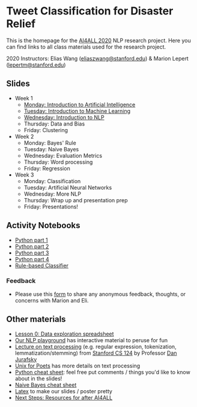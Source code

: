 # Tweet Classification for Disaster Relief

This is the homepage for the [AI4ALL 2020](http://ai4all.stanford.edu/) NLP research project. 
Here you can find links to all class materials used for the research project.

2020 Instructors: Elias Wang (eliaszwang@stanford.edu) & Marion Lepert (lepertm@stanford.edu)

## Slides
* Week 1
    * [Monday: Introduction to Artificial Intelligence](https://docs.google.com/presentation/d/1tugMjyienZ0WhuRi0AKXMGgql2lRoZS-JeoPhIde33E/edit?usp=sharing) 
    * [Tuesday: Introduction to Machine Learning](https://docs.google.com/presentation/d/1eWXGlT2LRMd7AFZM5oosDmjMPrQaoVOmGh9ho9YCe_k/edit?usp=sharing) 
    * [Wednesday: Introduction to NLP](https://docs.google.com/presentation/d/1SqlnGpw-_L44kIhhYGSzRvktsGK9sFVxc7ZBhcUa92E/edit?usp=sharing)
    * Thursday: Data and Bias 
    * Friday: Clustering 
 * Week 2 
    * Monday: Bayes' Rule 
    * Tuesday: Naive Bayes 
    * Wednesday: Evaluation Metrics
    * Thursday: Word processing 
    * Friday: Regression 
 * Week 3
    * Monday: Classification 
    * Tuesday: Artificial Neural Networks 
    * Wednesday: More NLP 
    * Thursday: Wrap up and presentation prep 
    * Friday: Presentations!

## Activity Notebooks 
* [Python part 1](https://colab.research.google.com/drive/16u1R4a_esZ1B6993HoUlZPdgKiFspVDs?usp=sharing)
* [Python part 2](https://colab.research.google.com/drive/1UzT1wjKcLY0p9fCX8o5RiwtOrvRK_vx6?usp=sharing) 
* [Python part 3](https://colab.research.google.com/drive/1HUbgP01WAfvCrvzXSEUUB1I1jaDLO3pM?usp=sharing)
* [Python part 4](https://colab.research.google.com/drive/1is6iBSaVPzjx99AOhVdoRkczaYMq5X-W?usp=sharing)
* [Rule-based Classifier](https://colab.research.google.com/drive/1BciiWJGb7X06Aj3BPs2NdQofWdSpnDBq?usp=sharing)



### Feedback 
* Please use this [form](https://forms.gle/VKH8KisGdPigFs2E9) to share any anonymous feedback, thoughts, or concerns with Marion and Eli. 


## Other materials
* [Lesson 0: Data exploration spreadsheet](https://docs.google.com/spreadsheets/d/1EC83i5jhi5TjQTT4XN0v4CScZcie9WloASPGSEdJ2mY/edit?usp=sharing)
* [Our NLP playground](https://docs.google.com/document/d/1sQRM3exnko5kmz3yqWHN3eQ6Oc0-fqrf4LKVWpUGPuQ/edit?usp=sharing) has interactive material to peruse for fun
* [Lecture on text processing](https://web.stanford.edu/class/cs124/lec/textprocessingboth.pdf) (e.g. regular expression, tokenization, lemmatization/stemming) from [Stanford CS 124](http://web.stanford.edu/class/cs124/#schedule) by Professor [Dan Jurafsky](https://web.stanford.edu/~jurafsky/)
* [Unix for Poets](https://web.stanford.edu/class/cs124/kwc-unix-for-poets.pdf) has more details on text processing
* [Python cheat sheet](https://docs.google.com/presentation/d/1ToMvqhFXC9XJgsqqSDhzhaIaSqWxnYAdp5sDYrfmj-I/edit?usp=sharing): feel free put comments / things you'd like to know about in the slides!
* [Naive Bayes cheat sheet](https://docs.google.com/document/d/1Z6WnbCQYtOsaoFAZc4VdXtCc9edGIlPBX9CulSwBVgo/edit)
* [Latex](http://latex2png.com/) to make our slides / poster pretty
* [Next Steps: Resources for after AI4ALL](https://docs.google.com/document/d/1_byDijN6Mc0Gk7phL5e5dmVuhyMkkZDNoEsXXvnfzPw/edit?usp=sharing)



